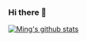 ### Hi there 👋
[![Ming's github stats](https://github-readme-stats.vercel.app/api?username=mingbackmountain)](https://github.com/anuraghazra/github-readme-stats)
